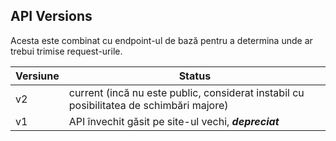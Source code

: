 ## API Versions

Acesta este combinat cu endpoint-ul de bază pentru a determina unde ar trebui trimise request-urile.

| Versiune	| Status |
| --- | --- |
| v2	| current (incă nu este public, considerat instabil cu posibilitatea de schimbări majore) |
| v1	| API învechit găsit pe site-ul vechi, ***depreciat*** |
